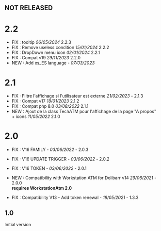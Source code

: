 

## NOT RELEASED



# 2.2
- FIX : tooltip *06/05/2024* 2.2.3
- FIX : Remove useless condition *15/01/2024* 2.2.2
- FIX : DropDown menu icon *02/01/2024* 2.2.1
- FIX : Compat v19 *29/11/2023* 2.2.0
- NEW : Add es_ES language - *07/03/2023*

# 2.1
- FIX : Filtre l'affichage si l'utilisateur est externe *21/02/2023* - 2.1.3
- FIX : Compat v17 *18/01/2023* 2.1.2
- FIX : Compat php 8.0 *03/08/2022* 2.1.1
- NEW : Ajout de la class TechATM pour l'affichage de la page "A propos" + icons *11/05/2022* 2.1.0

# 2.0

- FIX : V16 FAMILY - *03/06/2022* - 2.0.3  
- FIX : V16 UPDATE TRIGGER - *03/06/2022* - 2.0.2  
- FIX : V16 TOKEN - *03/06/2022* - 2.0.1  

- NEW : Compatibility with Workstation ATM for Dolibarr v14 *29/06/2021* - 2.0.0  
  **requires WorkstationAtm 2.0**
- FIX : Compatibility V13 - Add token renewal - *18/05/2021* - 1.3.3

## 1.0

Initial version


